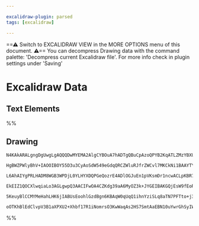 ```yaml
---

excalidraw-plugin: parsed
tags: [excalidraw]

---
```

==⚠  Switch to EXCALIDRAW VIEW in the MORE OPTIONS menu of this document. ⚠== You can decompress Drawing data with the command palette: 'Decompress current Excalidraw file'. For more info check in plugin settings under 'Saving'


# Excalidraw Data

## Text Elements
%%
## Drawing
```compressed-json
N4KAkARALgngDgUwgLgAQQQDwMYEMA2AlgCYBOuA7hADTgQBuCpAzoQPYB2KqATLZMzYBXUtiRoIACyhQ4zZAHoFAc0JRJQgEYA6bGwC2CgF7N6hbEcK4OCtptbErHALRY8RMpWdx8Q1TdIEfARcZgRmBShcZQUebQBGAAYEmjoghH0EDihmbgBtcDBQMBKIEm4IADYAdQBrapgAKQANKEqAK1IOOGUAdgAzNgoAFgoAfVSSyFhECqIOJH5SzG5n

HgBWZPWlyBhV+IAOOIBOY55D3u3CyAoSdW549eGdqQRCZWluRJfrZWCvl7MKCkNi1BAAYTY+DYpAqAGJ4ghEYjJqVNLhsLVlCChBxiJDobCJMDrMw4LhAtlUZB+oR8PgAMqwf4SQQeakQIEgsHVO6Sbh8a6c4GghBMmAs9Bs8ovHEfBbMXJoeIvNjk7BqPbKxLfIXY4RwACSxCVqDyAF0Xv1yJljdwOEJ6S9CHisBVcIkOTi8QrTcUptB4OJeNcA

L6AhAIYgPRLHADM8WGB3WPDjL0YLHYXDQPGeQozrE4ADlOGJuEn1pVKsmDr1ncwACLpKBR7j9AhhF6aYR4gCiwUy2VNDqdQqEcGIuBb0eVvWGlfWcZ1lUuVwD81q9sd+Be0MxrbQ7fwnaFcDYLpy+WuYAKUxKurvYES18t19vd8eecfz7v5uur/XUIoEhfR9DUacAAVzypNARx3IUgQpKAACEXUcDhlC3UcAyyYhULxF1MNg7dASiUgoAAQVIEEK

EkEIZ1QOCXlwqiaLo3AGLgwpQ3AACIFwOA4CZKdg39aA6MyOZ3k+JYGEIBAKGQjEsW9fEoRheF+i07TUQgbAREpKBDRbfQmW5CF1KJdAESRWzdP06isiMkylMxfVcTUwkKhJDgyQpJz7IMpzjIyAAxOlGWZYNOShGVCj0oLshC0yRR5PkBVkhzDOSszRXFSUYvZTLEucjIACVhHlcJTRVeKsuCkyAHl1U1GMH0geqkpM0LOCgULcDA/AtVQNcOpK

5KeuyBlCCMYMeHahLHK6jIABUsEoohlGzdBgn6KBAqW0qUqQ1ihnYziSLq8aTN7PFTto+j3WooYDuykz7pWoMKlU3TmGwEF6Wabh1niWrSj+gH8AATXLA5hm0HVegOeINlkow2AMbh/UgegCCEYN4m44rDuSiqPN9b6e2jWTsRIabZoFBbaeIJkEDgYGadIEgAFk2GIBBbtwTRggYo8T1KZmCQ0tBsYgZCoQYiBSGUdEAApzjrXh4k1jXqFQLYAE

oOTKhBlEdClvpV3B1aXPXU2+Xhbf17R1iNomrsO3KwWaqAs2HS7SmtAaEBN10uYwrGhSyIWRe4YF8ZebAiHZtB44QF4OGDuPSAToVhCgeZgzT93SjsdoEGwHIGUzuBef5wXhYPVAxfT+KMV9xgVox/BI4DGZorCYJK6zDl9KBAxPtmYjsNKPcwVFjtW4Da0DAZdJh84NtF93ICKOHzvu6w/BuPAcM6FpYI/R40MgA===
```
%%